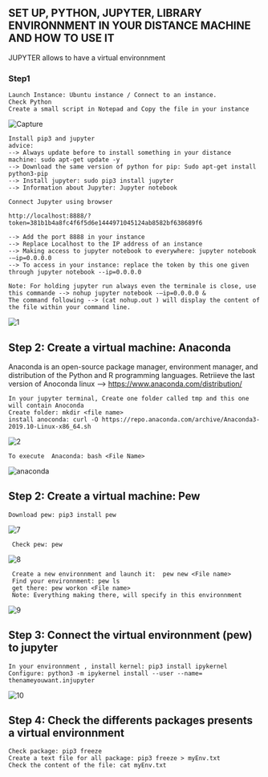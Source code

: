  ## SET UP, PYTHON, JUPYTER, LIBRARY ENVIRONNMENT IN YOUR DISTANCE MACHINE AND HOW TO USE IT ##
 
 JUPYTER allows to have a virtual environnment 
 
 ### Step1 
 
 ```{r}
 Launch Instance: Ubuntu instance / Connect to an instance.
 Check Python
 Create a small script in Notepad and Copy the file in your instance 
 ```
 ![Capture](https://user-images.githubusercontent.com/51121757/70653719-ebf4c280-1c4c-11ea-8749-5cb5f05f9c38.PNG)

 

 ```{r}
Install pip3 and jupyter
advice: 
--> Always update before to install something in your distance machine: sudo apt-get update -y
--> Download the same version of python for pip: Sudo apt-get install python3-pip
--> Install jupyter: sudo pip3 install jupyter 
--> Information about Jupyter: Jupyter notebook
```

```{r}
Connect Jupyter using browser

http://localhost:8888/?token=381b1b4a8fc4f6f5d6e1444971045124ab8582bf638689f6

--> Add the port 8888 in your instance 
--> Replace Localhost to the IP address of an instance
--> Making access to jupyter notebook to everywhere: jupyter notebook -–ip=0.0.0.0
--> To access in your instance: replace the token by this one given through jupyter notebook --ip=0.0.0.0

Note: For holding jupyter run always even the terminale is close, use this commande --> nohup jupyter notebook -–ip=0.0.0.0 & 
The command following --> (cat nohup.out ) will display the content of the file within your command line.

```
 
![1](https://user-images.githubusercontent.com/51121757/70657585-01211f80-1c54-11ea-9ea7-959ff07f8bcc.PNG)


 ## Step 2: Create a virtual machine: Anaconda
Anaconda is an open-source package manager, environment manager, and distribution of the Python and R programming languages. 
Retriieve the last version of Anoconda linux --> https://www.anaconda.com/distribution/

```{r}
In your jupyter terminal, Create one folder called tmp and this one will contain Anoconda
Create folder: mkdir <file name>
install anoconda: curl -O https://repo.anaconda.com/archive/Anaconda3-2019.10-Linux-x86_64.sh
 ```
![2](https://user-images.githubusercontent.com/51121757/70663939-4ac43700-1c61-11ea-9d74-0d74a2cec485.PNG)


```{r}
To execute  Anaconda: bash <File Name>
``` 
![anaconda](https://user-images.githubusercontent.com/51121757/70666397-70a00a80-1c66-11ea-8589-a88ffd8663f0.PNG)


 ## Step 2: Create a virtual machine: Pew
 
```{r}
Download pew: pip3 install pew
``` 
 
 ![7](https://user-images.githubusercontent.com/51121757/70666095-dcce3e80-1c65-11ea-8b00-1c86e5718a0d.PNG)
 
```{r}
 Check pew: pew
 ```
 
![8](https://user-images.githubusercontent.com/51121757/70666152-fb343a00-1c65-11ea-8810-41b128e5a6ca.PNG)

 
```{r}
 Create a new environnment and launch it:  pew new <File name>
 Find your environnment: pew ls
 get there: pew workon <File name>
 Note: Everything making there, will specify in this environnment
```
 ![9](https://user-images.githubusercontent.com/51121757/70666937-a0034700-1c67-11ea-8da6-9d3db5108c76.PNG)
 

 
 ## Step 3: Connect the virtual environnment (pew) to jupyter
 
 
 ```{r}
 In your environnment , install kernel: pip3 install ipykernel 
 Configure: python3 -m ipykernel install --user --name= thenameyouwant.injupyter
 ``` 
 
 ![10](https://user-images.githubusercontent.com/51121757/70668631-0c804500-1c6c-11ea-8403-b84783d3e13c.PNG)

 
  ## Step 4: Check the differents packages presents a virtual environnment
 
  ```{r} 
 Check package: pip3 freeze 
 Create a text file for all package: pip3 freeze > myEnv.txt
 Check the content of the file: cat myEnv.txt
 ``` 
 
 
 
 
